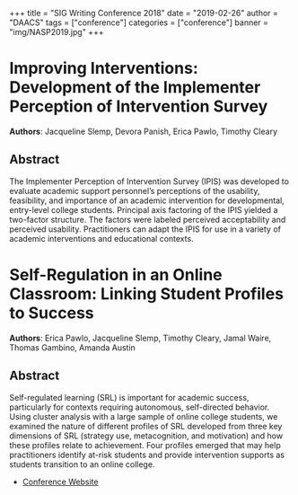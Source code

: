 +++
title = "SIG Writing Conference 2018"
date = "2019-02-26"
author = "DAACS"
tags = ["conference"]
categories = ["conference"]
banner = "img/NASP2019.jpg"
+++

# Improving Interventions: Development of the Implementer Perception of Intervention Survey

**Authors**: Jacqueline Slemp, Devora Panish, Erica Pawlo, Timothy Cleary

## Abstract

The Implementer Perception of Intervention Survey (IPIS) was developed to evaluate academic support personnel’s perceptions of the usability, feasibility, and importance of an academic intervention for developmental, entry-level college students. Principal axis factoring of the IPIS yielded a two-factor structure. The factors were labeled perceived acceptability and perceived usability. Practitioners can adapt the IPIS for use in a variety of academic interventions and educational contexts.

# Self-Regulation in an Online Classroom: Linking Student Profiles to Success

**Authors**: Erica Pawlo, Jacqueline Slemp, Timothy Cleary, Jamal Waire, Thomas Gambino, Amanda Austin

## Abstract

Self-regulated learning (SRL) is important for academic success, particularly for contexts requiring autonomous, self-directed behavior. Using cluster analysis with a large sample of online college students, we examined the nature of different profiles of SRL developed from three key dimensions of SRL (strategy use, metacognition, and motivation) and how these profiles relate to achievement. Four profiles emerged that may help practitioners identify at-risk students and provide intervention supports as students transition to an online college.

* [Conference Website](https://www.nasponline.org/professional-development/nasp-2019-annual-convention-x105)

